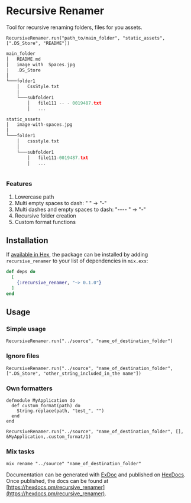 # Recursive Renamer

Tool for recursive renaming folders, files for you assets. 

`RecursiveRenamer.run("path_to/main_folder", "static_assets", [".DS_Store", "README"])`
```c
main_folder
│   README.md
│   image with  Spaces.jpg
|   .DS_Store  
│
└───folder1
    │   CssStyle.txt
    │
    └───subfolder1
        │   file111 -- - 0019487.txt
        │   ...
```    

```c
static_assets
│   image-with-spaces.jpg  
│
└───folder1
    │   cssstyle.txt
    │
    └───subfolder1
        │   file111-0019487.txt
        │   ...
    
```

### Features
  1. Lowercase path
  2. Multi empty spaces to dash: "   " -> "-"
  3. Multi dashes and empty spaces to dash: "----   " -> "-"
  4. Recursive folder creation
  5. Custom format functions


## Installation

If [available in Hex](https://hex.pm/docs/publish), the package can be installed
by adding `recursive_renamer` to your list of dependencies in `mix.exs`:

```elixir
def deps do
  [
    {:recursive_renamer, "~> 0.1.0"}
  ]
end
```

## Usage

### Simple usage
```
RecursiveRenamer.run("../source", "name_of_destination_folder")
```
### Ignore files
```
RecursiveRenamer.run("../source", "name_of_destination_folder", [".DS_Store", "other_string_included_in_the name"])
```

### Own formatters
```
defmodule MyApplication do
  def custom_format(path) do 
    String.replace(path, "test_", "")
  end
end

RecursiveRenamer.run("../source", "name_of_destination_folder", [], &MyApplication,.custom_format/1)
```




### Mix tasks

```
mix rename "../source" "name_of_destination_folder"
```



Documentation can be generated with [ExDoc](https://github.com/elixir-lang/ex_doc)
and published on [HexDocs](https://hexdocs.pm). Once published, the docs can
be found at [https://hexdocs.pm/recursive_renamer](https://hexdocs.pm/recursive_renamer).

